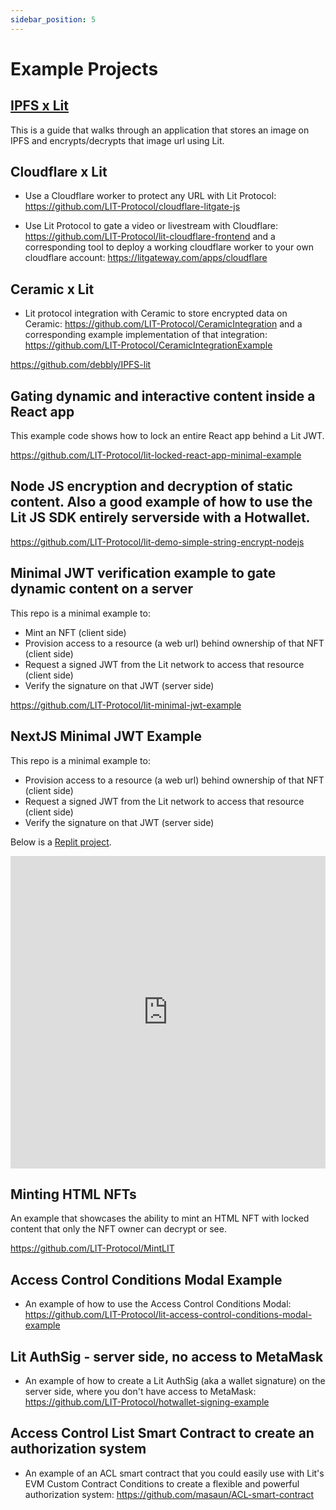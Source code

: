 ```yaml
---
sidebar_position: 5
---
```


# Example Projects

## [IPFS x Lit](https://github.com/debbly/IPFS-lit)

This is a guide that walks through an application that stores an image on IPFS and encrypts/decrypts that image url using Lit.

## Cloudflare x Lit

- Use a Cloudflare worker to protect any URL with Lit Protocol: https://github.com/LIT-Protocol/cloudflare-litgate-js

- Use Lit Protocol to gate a video or livestream with Cloudflare: https://github.com/LIT-Protocol/lit-cloudflare-frontend and a corresponding tool to deploy a working cloudflare worker to your own cloudflare account: https://litgateway.com/apps/cloudflare

## Ceramic x Lit

- Lit protocol integration with Ceramic to store encrypted data on Ceramic: https://github.com/LIT-Protocol/CeramicIntegration and a corresponding example implementation of that integration: https://github.com/LIT-Protocol/CeramicIntegrationExample

https://github.com/debbly/IPFS-lit

## Gating dynamic and interactive content inside a React app

This example code shows how to lock an entire React app behind a Lit JWT.

https://github.com/LIT-Protocol/lit-locked-react-app-minimal-example

## Node JS encryption and decryption of static content. Also a good example of how to use the Lit JS SDK entirely serverside with a Hotwallet.

https://github.com/LIT-Protocol/lit-demo-simple-string-encrypt-nodejs

## Minimal JWT verification example to gate dynamic content on a server

This repo is a minimal example to:

- Mint an NFT (client side)
- Provision access to a resource (a web url) behind ownership of that NFT (client side)
- Request a signed JWT from the Lit network to access that resource (client side)
- Verify the signature on that JWT (server side)

https://github.com/LIT-Protocol/lit-minimal-jwt-example

## NextJS Minimal JWT Example

This repo is a minimal example to:

- Provision access to a resource (a web url) behind ownership of that NFT (client side)
- Request a signed JWT from the Lit network to access that resource (client side)
- Verify the signature on that JWT (server side)

Below is a [Replit project](https://replit.com/@lit/NextJS-x-Lit-Token-Gating#pages/index.js).

<iframe frameborder="0" width="100%" height="500px" className="repls" style={{display: "none"}} src="https://replit.com/@lit/NextJS-x-Lit-Token-Gating#pages/index.js"></iframe>

## Minting HTML NFTs

An example that showcases the ability to mint an HTML NFT with locked content that only the NFT owner can decrypt or see.

https://github.com/LIT-Protocol/MintLIT

## Access Control Conditions Modal Example

- An example of how to use the Access Control Conditions Modal: https://github.com/LIT-Protocol/lit-access-control-conditions-modal-example

## Lit AuthSig - server side, no access to MetaMask

- An example of how to create a Lit AuthSig (aka a wallet signature) on the server side, where you don't have access to MetaMask: https://github.com/LIT-Protocol/hotwallet-signing-example

## Access Control List Smart Contract to create an authorization system

- An example of an ACL smart contract that you could easily use with Lit's EVM Custom Contract Conditions to create a flexible and powerful authorization system: https://github.com/masaun/ACL-smart-contract
